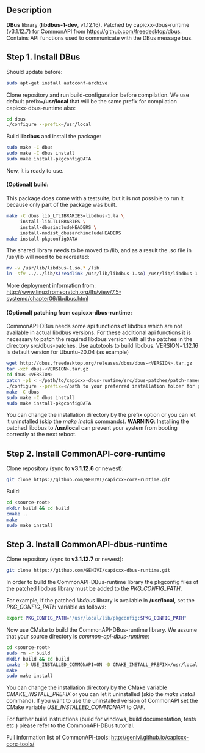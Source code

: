 ## Description
**DBus** library (**libdbus-1-dev**, v1.12.16).
Patched by capicxx-dbus-runtime (v3.1.12.7) for CommonAPI from https://github.com/freedesktop/dbus. Contains API functions used to communicate with the DBus message bus.

## Step 1. Install DBus
Should update before:
```bash
sudo apt-get install autoconf-archive
```
Clone repository and run build-configuration before compilation. We use default prefix=**/usr/local** that will be the same prefix for compilation capicxx-dbus-runtime also:
```bash
cd dbus
./configure --prefix=/usr/local
```
Build **libdbus** and install the package:
```bash
sudo make -C dbus 
sudo make -C dbus install
sudo make install-pkgconfigDATA
```
Now, it is ready to use.

#### (Optional) build:
This package does come with a testsuite, but it is not possible to run it because only part of the package was built.
```bash
make -C dbus lib_LTLIBRARIES=libdbus-1.la \
     install-libLTLIBRARIES \
     install-dbusincludeHEADERS \
     install-nodist_dbusarchincludeHEADERS
make install-pkgconfigDATA
```

The shared library needs to be moved to /lib, and as a result the .so file in /usr/lib will need to be recreated:
```bash
mv -v /usr/lib/libdbus-1.so.* /lib
ln -sfv ../../lib/$(readlink /usr/lib/libdbus-1.so) /usr/lib/libdbus-1.so
```

More deployment information from: http://www.linuxfromscratch.org/lfs/view/7.5-systemd/chapter06/libdbus.html

#### (Optional) patching from capicxx-dbus-runtime:

CommonAPI-DBus needs some api functions of libdbus which are not available in actual libdbus versions. For these additional api functions it is necessary to patch the required libdbus version with all the patches in the directory src/dbus-patches. Use autotools to build libdbus.
VERSION=1.12.16 is default version for Ubuntu-20.04 (as example)

```bash
wget http://dbus.freedesktop.org/releases/dbus/dbus-<VERSION>.tar.gz
tar -xzf dbus-<VERSION>.tar.gz
cd dbus-<VERSION>
patch -p1 < </path/to/capicxx-dbus-runtime/src/dbus-patches/patch-names>.patch 
./configure --prefix=</path to your preferred installation folder for patched libdbus>
make -C dbus 
sudo make -C dbus install
sudo make install-pkgconfigDATA
```

You can change the installation directory by the prefix option or you can let it uninstalled (skip the _make install_ commands).
**WARNING**: Installing the patched libdbus to **/usr/local** can prevent your system from booting correctly at the next reboot.

## Step 2. Install CommonAPI-core-runtime

Clone repository (sync to **v3.1.12.6** or newest):
```bash
git clone https://github.com/GENIVI/capicxx-core-runtime.git
```
Build:
```bash
cd <source-root>
mkdir build && cd build
cmake ..
make
sudo make install
```

## Step 3. Install CommonAPI-dbus-runtime

Clone repository (sync to **v3.1.12.7** or newest):
```bash
git clone https://github.com/GENIVI/capicxx-dbus-runtime.git
```

In order to build the CommonAPI-DBus-runtime library the pkgconfig files of the patched libdbus library must be added to the _PKG_CONFIG_PATH_.

For example, if the patched _libdbus_ library is available in **/usr/local**, set the _PKG_CONFIG_PATH_ variable as follows:

```bash
export PKG_CONFIG_PATH="/usr/local/lib/pkgconfig:$PKG_CONFIG_PATH" 
```

Now use CMake to build the CommonAPI-DBus-runtime library. We assume that your source directory is _common-api-dbus-runtime_:

```bash
cd <source-root>
sudo rm -r build
mkdir build && cd build
cmake -D USE_INSTALLED_COMMONAPI=ON -D CMAKE_INSTALL_PREFIX=/usr/local ..
make
sudo make install
```

You can change the installation directory by the CMake variable _CMAKE_INSTALL_PREFIX_ or you can let it uninstalled (skip the _make install_ command). If you want to use the uninstalled version of CommonAPI set the CMake variable _USE_INSTALLED_COMMONAPI_ to _OFF_.

For further build instructions (build for windows, build documentation, tests etc.) please refer to the CommonAPI-DBus tutorial.

Full information list of CommonAPI-tools: http://genivi.github.io/capicxx-core-tools/
